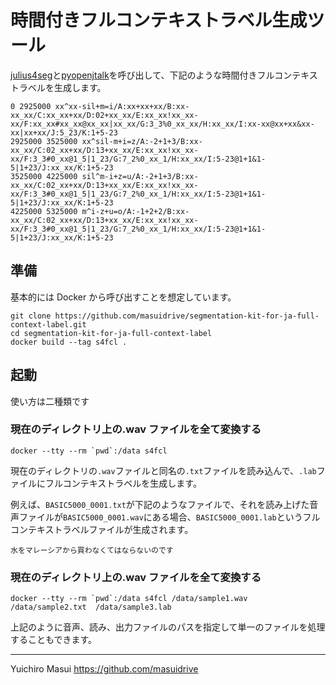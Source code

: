 # 時間付きフルコンテキストラベル生成ツール

[julius4seg](https://github.com/Hiroshiba/julius4seg)と[pyopenjtalk](https://github.com/r9y9/pyopenjtalk)を呼び出して、下記のような時間付きフルコンテキストラベルを生成します。

```
0 2925000 xx^xx-sil+m=i/A:xx+xx+xx/B:xx-xx_xx/C:xx_xx+xx/D:02+xx_xx/E:xx_xx!xx_xx-xx/F:xx_xx#xx_xx@xx_xx|xx_xx/G:3_3%0_xx_xx/H:xx_xx/I:xx-xx@xx+xx&xx-xx|xx+xx/J:5_23/K:1+5-23
2925000 3525000 xx^sil-m+i=z/A:-2+1+3/B:xx-xx_xx/C:02_xx+xx/D:13+xx_xx/E:xx_xx!xx_xx-xx/F:3_3#0_xx@1_5|1_23/G:7_2%0_xx_1/H:xx_xx/I:5-23@1+1&1-5|1+23/J:xx_xx/K:1+5-23
3525000 4225000 sil^m-i+z=u/A:-2+1+3/B:xx-xx_xx/C:02_xx+xx/D:13+xx_xx/E:xx_xx!xx_xx-xx/F:3_3#0_xx@1_5|1_23/G:7_2%0_xx_1/H:xx_xx/I:5-23@1+1&1-5|1+23/J:xx_xx/K:1+5-23
4225000 5325000 m^i-z+u=o/A:-1+2+2/B:xx-xx_xx/C:02_xx+xx/D:13+xx_xx/E:xx_xx!xx_xx-xx/F:3_3#0_xx@1_5|1_23/G:7_2%0_xx_1/H:xx_xx/I:5-23@1+1&1-5|1+23/J:xx_xx/K:1+5-23
```

## 準備

基本的には Docker から呼び出すことを想定しています。

```
git clone https://github.com/masuidrive/segmentation-kit-for-ja-full-context-label.git
cd segmentation-kit-for-ja-full-context-label
docker build --tag s4fcl .
```

## 起動

使い方は二種類です

### 現在のディレクトリ上の.wav ファイルを全て変換する

```
docker --tty --rm `pwd`:/data s4fcl
```

現在のディレクトリの`.wav`ファイルと同名の`.txt`ファイルを読み込んで、`.lab`ファイルにフルコンテキストラベルを生成します。

例えば、`BASIC5000_0001.txt`が下記のようなファイルで、それを読み上げた音声ファイルが`BASIC5000_0001.wav`にある場合、`BASIC5000_0001.lab`というフルコンテキストラベルファイルが生成されます。

```
水をマレーシアから買わなくてはならないのです
```

### 現在のディレクトリ上の.wav ファイルを全て変換する

```
docker --tty --rm `pwd`:/data s4fcl /data/sample1.wav  /data/sample2.txt  /data/sample3.lab
```

上記のように音声、読み、出力ファイルのパスを指定して単一のファイルを処理することもできます。

---

Yuichiro Masui
https://github.com/masuidrive
